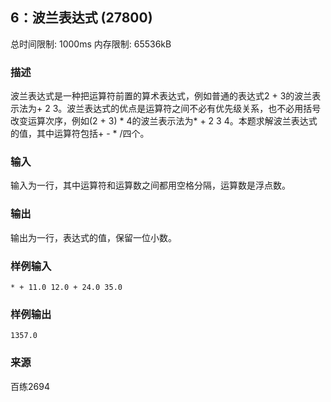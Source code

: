 ## 6：波兰表达式 (27800)
总时间限制: 1000ms 内存限制: 65536kB

### 描述
波兰表达式是一种把运算符前置的算术表达式，例如普通的表达式2 + 3的波兰表示法为+ 2 3。波兰表达式的优点是运算符之间不必有优先级关系，也不必用括号改变运算次序，例如(2 + 3) * 4的波兰表示法为* + 2 3 4。本题求解波兰表达式的值，其中运算符包括+ - * /四个。

### 输入
输入为一行，其中运算符和运算数之间都用空格分隔，运算数是浮点数。

### 输出
输出为一行，表达式的值，保留一位小数。

### 样例输入
    * + 11.0 12.0 + 24.0 35.0

### 样例输出
    1357.0

### 来源
百练2694